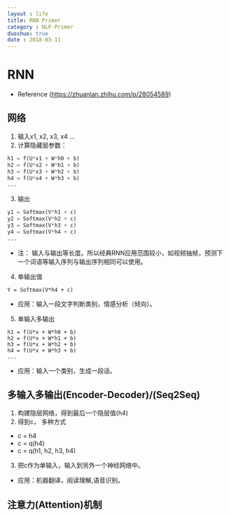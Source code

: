 ```yaml
---
layout : life
title: RNN Primer
category : NLP-Primer
duoshuo: true
date : 2018-03-11
---
```


# RNN
* Reference (https://zhuanlan.zhihu.com/p/28054589)

## 网络
1. 输入x1, x2, x3, x4 ...
2. 计算隐藏层参数：
```python
h1 = f(U*x1 + W*h0 + b)
h2 = f(U*x2 + W*h1 + b)
h3 = f(U*x3 + W*h2 + b)
h4 = f(U*x4 + W*h3 + b)
... 
```
3. 输出
```python
y1 = Softmax(V*h1 + c)
y2 = Softmax(V*h2 + c)
y3 = Softmax(V*h3 + c)
y4 = Softmax(V*h4 + c)
...
```
* 注： 输入与输出等长度。所以经典RNN应用范围较小，如视频抽帧，预测下一个词语等输入序列与输出序列相同可以使用。
4. 单输出值
```
Y = Softmax(V*h4 + c)
```
* 应用：输入一段文字判断类别，情感分析（倾向）。
5. 单输入多输出
```
h1 = f(U*x + W*h0 + b)
h2 = f(U*x + W*h1 + b)
h3 = f(U*x + W*h2 + b)
h4 = f(U*x + W*h3 + b)
... 
```
* 应用：输入一个类别，生成一段话。

## 多输入多输出(Encoder-Decoder)/(Seq2Seq)
1. 构建隐层网络，得到最后一个隐层值(h4)
2. 得到c， 多种方式
* c = h4
* c = q(h4)
* c = q(h1, h2, h3, h4)
3. 把c作为单输入，输入到另外一个神经网络中。
* 应用：机器翻译，阅读理解,语音识别。

## 注意力(Attention)机制
